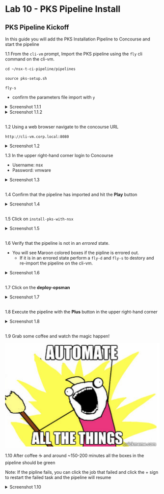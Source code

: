# Lab 10 - PKS Pipeline Install

## PKS Pipeline Kickoff

In this guide you will add the PKS Installation Pipeline to Concourse and start the pipeline

1.1 From the `cli-vm` prompt, Import the PKS pipeline using the `fly` cli command on the cli-vm.

`cd ~/nsx-t-ci-pipeline/pipelines`

`source pks-setup.sh`

`fly-s`

- confirm the parameters file import with `y`

<details><summary>Screenshot 1.1.1</summary>
<img src="Images/2018-11-11-00-11-46.png">
</details>

<details><summary>Screenshot 1.1.2</summary>
<img src="Images/2018-11-11-00-12-27.png">
</details>
<br/>

1.2 Using a web browser navigate to the concourse URL

`http://cli-vm.corp.local:8080`

<details><summary>Screenshot 1.2</summary>
<img src="Images/pipeline-ui.png">
</details>

1.3 In the upper right-hand corner login to Concourse

- Username: nsx
- Password: vmware

<details><summary>Screenshot 1.3</summary>
<img src="Images/concourse-login.png">
</details>
<br/>

1.4 Confirm that the pipeline has imported and hit the **Play** button

<details><summary>Screenshot 1.4</summary>
Note: The image below will look slightly different than yours as the pipline was already run on the reference system
<img src="Images/2018-11-11-00-20-38.png">
</details>
<br/>

1.5 Click on `install-pks-with-nsx`

<details><summary>Screenshot 1.5</summary>
Note: The image below will look slightly different than yours as the pipline was already run on the reference system
<img src="Images/2018-11-11-00-22-24.png">
</details>
<br/>

1.6 Verify that the pipeline is not in an *errored* state.

- You will see Maroon colored boxes if the pipline is errored out.
  - If it is in an errored state perform a `fly-d` and `fly-s` to destory and re-import the pipeline on the cli-vm.

<details><summary>Screenshot 1.6</summary>
Note: The image below will look slightly different than yours as the pipline was already run on the reference system
<img src="Images/2018-11-11-00-25-04.png">
</details>
<br/>

1.7 Click on the **deploy-opsman**

<details><summary>Screenshot 1.7</summary>
Note: The image below will look slightly different than yours as the pipline was already run on the reference system
<img src="Images/2018-11-11-00-27-12.png">
</details>
<br/>

1.8 Execute the pipeline with the **Plus** button in the upper right-hand corner

<details><summary>Screenshot 1.8</summary>
Note: The image below will look slightly different than yours as the pipline was already run on the reference system
<img src="Images/2018-11-11-00-28-04.png">
</details>
<br/>

1.9 Grab some coffee and watch the magic happen! 

<img src="Images/automate-all-things.png">

1.10 After coffee :coffee: and around ~150-200 minutes all the boxes in the pipeline should be green

Note: If the pipline fails, you can click the job that failed and click the + sign to restart the failed task and the pipeline will resume

<details><summary>Screenshot 1.10</summary>
<img src="Images/2018-11-11-00-31-45.png">
</details>

